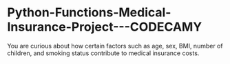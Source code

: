 # Python-Functions-Medical-Insurance-Project---CODECAMY
You are curious about how certain factors such as age, sex, BMI, number of children, and smoking status contribute to medical insurance costs.
